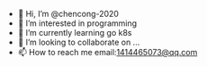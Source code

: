 - 👋 Hi, I’m @chencong-2020
- 👀 I’m interested in programming
- 🌱 I’m currently learning go k8s 
- 💞️ I’m looking to collaborate on ...
- 📫 How to reach me email:1414465073@qq.com

<!---
chencong-2020/chencong-2020 is a ✨ special ✨ repository because its `README.md` (this file) appears on your GitHub profile.
You can click the Preview link to take a look at your changes.
--->
